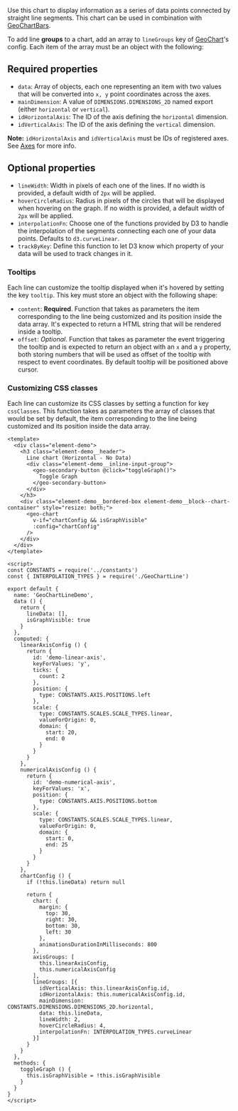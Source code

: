 Use this chart to display information as a series of data points connected by
straight line segments. This chart can be used in combination with
[GeoChartBars](./#/Elements/Charts?id=geochartbars).

To add line **groups** to a chart, add an array to `lineGroups` key of
[GeoChart](./#/Elements/Charts?id=introduction)'s config. Each item of the array
must be an object with the following:

## Required properties

- `data`: Array of objects, each one representing an item with two values that
will be converted into `x, y` point coordinates across the axes.
- `mainDimension`: A value of `DIMENSIONS.DIMENSIONS_2D` named export (either
`horizontal` or `vertical`).
- `idHorizontalAxis`: The ID of the axis defining the `horizontal` dimension.
- `idVerticalAxis`: The ID of the axis defining the `vertical` dimension.

**Note:** `idHorizontalAxis` and `idVerticalAxis` must be IDs of registered axes.
See [Axes](./#/Elements/Charts?id=axes) for more info.

## Optional properties


- `lineWidth`: Width in pixels of each one of the lines. If no width is provided,
a default width of `2px` will be applied.
- `hoverCircleRadius`: Radius in pixels of the circles that will be displayed
when hovering on the graph. If no width is provided, a default width of `2px`
will be applied.
- `interpolationFn`: Choose one of the functions provided by D3 to handle the
interpolation of the segments connecting each one of your data points. Defaults
to `d3.curveLinear`.
- `trackByKey`: Define this function to let D3 know which property of your data
will be used to track changes in it.

### Tooltips

Each line can customize the tooltip displayed when it's hovered by setting the
key `tooltip`. This key must store an object with the following shape:

- `content`: **Required**. Function that takes as parameters the item
corresponding to the line being customized and its position inside the data array.
It's expected to return a HTML string that will be rendered inside a tooltip.
- `offset`: *Optional*. Function that takes as parameter the event triggering the
tooltip and is expected to return an object with an `x` and a `y` property, both
storing numbers that will be used as offset of the tooltip with respect to event
coordinates. By default tooltip will be positioned above cursor.

### Customizing CSS classes

Each line can customize its CSS classes by setting a function for key `cssClasses`.
This function takes as parameters the array of classes that would be set by
default, the item corresponding to the line being customized and its position
inside the data array.

```vue live
<template>
  <div class="element-demo">
    <h3 class="element-demo__header">
      Line chart (Horizontal - No Data)
      <div class="element-demo__inline-input-group">
        <geo-secondary-button @click="toggleGraph()">
          Toggle Graph
        </geo-secondary-button>
      </div>
    </h3>
    <div class="element-demo__bordered-box element-demo__block--chart-container" style="resize: both;">
      <geo-chart
        v-if="chartConfig && isGraphVisible"
        :config="chartConfig"
      />
    </div>
  </div>
</template>

<script>
const CONSTANTS = require('../constants')
const { INTERPOLATION_TYPES } = require('./GeoChartLine')

export default {
  name: 'GeoChartLineDemo',
  data () {
    return {
      lineData: [],
      isGraphVisible: true
    }
  },
  computed: {
    linearAxisConfig () {
      return {
        id: 'demo-linear-axis',
        keyForValues: 'y',
        ticks: {
          count: 2
        },
        position: {
          type: CONSTANTS.AXIS.POSITIONS.left
        },
        scale: {
          type: CONSTANTS.SCALES.SCALE_TYPES.linear,
          valueForOrigin: 0,
          domain: {
            start: 20,
            end: 0
          }
        }
      }
    },
    numericalAxisConfig () {
      return {
        id: 'demo-numerical-axis',
        keyForValues: 'x',
        position: {
          type: CONSTANTS.AXIS.POSITIONS.bottom
        },
        scale: {
          type: CONSTANTS.SCALES.SCALE_TYPES.linear,
          valueForOrigin: 0,
          domain: {
            start: 0,
            end: 25
          }
        }
      }
    },
    chartConfig () {
      if (!this.lineData) return null

      return {
        chart: {
          margin: {
            top: 30,
            right: 30,
            bottom: 30,
            left: 30
          },
          animationsDurationInMilliseconds: 800
        },
        axisGroups: [
          this.linearAxisConfig,
          this.numericalAxisConfig
        ],
        lineGroups: [{
          idVerticalAxis: this.linearAxisConfig.id,
          idHorizontalAxis: this.numericalAxisConfig.id,
          mainDimension: CONSTANTS.DIMENSIONS.DIMENSIONS_2D.horizontal,
          data: this.lineData,
          lineWidth: 2,
          hoverCircleRadius: 4,
          interpolationFn: INTERPOLATION_TYPES.curveLinear
        }]
      }
    }
  },
  methods: {
    toggleGraph () {
      this.isGraphVisible = !this.isGraphVisible
    }
  }
}
</script>
```
